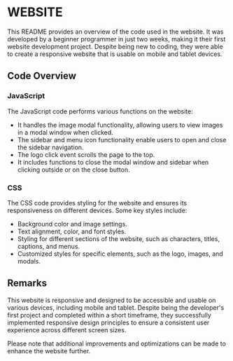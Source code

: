 # WEBSITE

This README provides an overview of the code used in the website. It was developed by a beginner programmer in just two weeks, making it their first website development project. Despite being new to coding, they were able to create a responsive website that is usable on mobile and tablet devices.

## Code Overview

### JavaScript

The JavaScript code performs various functions on the website:

-   It handles the image modal functionality, allowing users to view images in a modal window when clicked.
-   The sidebar and menu icon functionality enable users to open and close the sidebar navigation.
-   The logo click event scrolls the page to the top.
-   It includes functions to close the modal window and sidebar when clicking outside or on the close button.

### CSS

The CSS code provides styling for the website and ensures its responsiveness on different devices. Some key styles include:

-   Background color and image settings.
-   Text alignment, color, and font styles.
-   Styling for different sections of the website, such as characters, titles, captions, and menus.
-   Customized styles for specific elements, such as the logo, images, and modals.

## Remarks

This website is responsive and designed to be accessible and usable on various devices, including mobile and tablet. Despite being the developer's first project and completed within a short timeframe, they successfully implemented responsive design principles to ensure a consistent user experience across different screen sizes.

Please note that additional improvements and optimizations can be made to enhance the website further.
